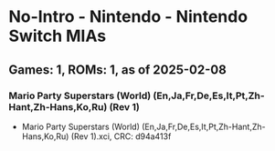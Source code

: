 # No-Intro - Nintendo - Nintendo Switch MIAs
## Games: 1, ROMs: 1, as of 2025-02-08

### Mario Party Superstars (World) (En,Ja,Fr,De,Es,It,Pt,Zh-Hant,Zh-Hans,Ko,Ru) (Rev 1)
- Mario Party Superstars (World) (En,Ja,Fr,De,Es,It,Pt,Zh-Hant,Zh-Hans,Ko,Ru) (Rev 1).xci, CRC: d94a413f
